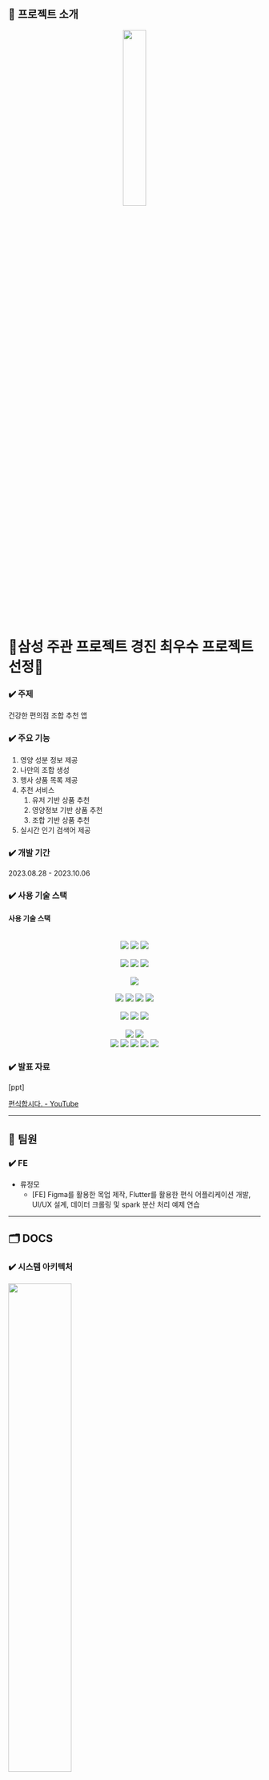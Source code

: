 ## 📌 프로젝트 소개
<div align=center>
<img width=30% src="/assets/icon.png">
</div>

# 🥇삼성 주관 프로젝트 경진 최우수 프로젝트 선정🥇


### ✔️ 주제

건강한 편의점 조합 추천 앱

### ✔️ 주요 기능

1. 영양 성분 정보 제공
2. 나만의 조합 생성
3. 행사 상품 목록 제공
4. 추천 서비스
    1. 유저 기반 상품 추천
    2. 영양정보 기반 상품 추천
    3. 조합 기반 상품 추천
5. 실시간 인기 검색어 제공

### ✔️ 개발 기간

2023.08.28 - 2023.10.06

### ✔️ 사용 기술 스택

#### 사용 기술 스택

<div align="center">
<br>
<img src="https://img.shields.io/badge/springboot-6DB33F?style=for-the-badge&logo=springboot&logoColor=white">
<img src="https://img.shields.io/badge/springsecurity-6DB33F?style=for-the-badge&logo=springsecurity&logoColor=white">
<img src="https://img.shields.io/badge/gradle-02303A?style=for-the-badge&logo=gradle&logoColor=white">
</br>

<br>
<img src="https://img.shields.io/badge/amazonec2-FF9900?style=for-the-badge&logo=amazonec2&logoColor=white">
<img src="https://img.shields.io/badge/amazons3-569A31?style=for-the-badge&logo=amazons3&logoColor=white">
<img src="https://img.shields.io/badge/firebase-FFCA28?style=for-the-badge&logo=firebase&logoColor=white">
</br>
<br>
<img src="https://img.shields.io/badge/flutter-02569B?style=for-the-badge&logo=flutter&logoColor=white">
</br>

<br>
<img src="https://img.shields.io/badge/mysql-4479A1?style=for-the-badge&logo=mysql&logoColor=white">
<img src="https://img.shields.io/badge/mongodb-47A248?style=for-the-badge&logo=mongodb&logoColor=white">
<img src="https://img.shields.io/badge/redis-DC382D?style=for-the-badge&logo=redis&logoColor=white">
<img src="https://img.shields.io/badge/apachekafka-231F20?style=for-the-badge&logo=apachekafka&logoColor=white">
</br>

<br>
<img src="https://img.shields.io/badge/docker-2496ED?style=for-the-badge&logo=docker&logoColor=white">
<img src="https://img.shields.io/badge/python-0052CC?style=for-the-badge&logo=python&logoColor=white">
<img src="https://img.shields.io/badge/apachespark-E25A1C?style=for-the-badge&logo=apachespark&logoColor=white">

</br>

<br>
<img src="https://img.shields.io/badge/intellijidea-000000?style=for-the-badge&logo=intellijidea&logoColor=white">
<img src="https://img.shields.io/badge/androidstudio-3DDC84?style=for-the-badge&logo=androidstudio&logoColor=white">

</br>
<div>
<img src="https://img.shields.io/badge/jira-0052CC?style=for-the-badge&logo=jira&logoColor=white">
<img src="https://img.shields.io/badge/figma-F24E1E?style=for-the-badge&logo=figma&logoColor=white">
<img src="https://img.shields.io/badge/notion-000000?style=for-the-badge&logo=notion&logoColor=white">
<img src="https://img.shields.io/badge/pandas-000000?style=for-the-badge&logo=pandas&logoColor=white">
<img src="https://img.shields.io/badge/selenium-43B02A?style=for-the-badge&logo=selenium&logoColor=white">


</div>
</div>



</aside>

### ✔️ 발표 자료

[ppt]

[편식합시다. - YouTube](https://www.youtube.com/watch?v=EsqhW0yHhcQ)

---

## 👥 팀원

### ✔️ FE

- 류정모
    - [FE] Figma를 활용한 목업 제작, Flutter를 활용한 편식 어플리케이션 개발,  UI/UX 설계, 데이터 크롤링 및 spark 분산 처리 예제 연습
      
---

## 🗂️ DOCS

### ✔️ 시스템 아키텍처

<img width=50% src="/assets/arc.png">

### ✔️ ER-Diagram

<img width=50% src="/assets/erd.png">


---

## 📱 UI/UX

### ✔️ Figma 목업


[편식 화면 설계도 Figma](https://www.figma.com/file/GxTwXO3ZQBauj2lkI0X8t6/%ED%99%94%EB%A9%B4-%EC%84%A4%EA%B3%84%EB%8F%84?type=design&node-id=0%3A1&mode=design&t=fsk9VuUYjyr0LKOS-1)

<img width=10% src="/assets/moooookup.gif">

```
- Figma 구현부터 Atomic Design을 이용하여 재사용성을 고려하여 원활하고 빠른 개발이 가능하도록 하였습니다.
- 목업 구현에서 깔끔하고 현재 사용되고 있을 법한 UX/UI를 구현하고자 하였습니다.
- 오늘의집, 토스, 다양한 편의점 어플 등 뿐 만 아니라 FatSecret, 등 해외 어플 등 실서비스 중인 어플들을 reference 삼아 사용자 편의성을 고려하였습니다.
- 또한 사용자 클릭 최소화하여 원하는 정보를 얻을 수 있도록 제작하였습니다.

```

### ✔️ 어플리케이션 UI

<h2>시작<h2>
<img width=10% src="/assets/splash.png">

<h2>홈페이지<h2>
<img width=10% src="https://github.com/JeongmoRyu/pyunsik_cvs/assets/122513909/b21847dd-f228-4c8f-a812-3c7aeb0821dc">

```
- carousel을 통한 편의점별 행사 데이터를 직접 연결토록 하였습니다.
- 발전적인 가능성으로 homepage 입장시 크롤링을 통해 실제 서버에 올라와있는 행사 정보 중 할인행사를 제공할 수 있겠다라고 판단하였습니다.
```

<h2>검색 페이지<h2>
<img width=10% src="https://github.com/JeongmoRyu/pyunsik_cvs/assets/122513909/2d5a70fb-bf22-4947-88b3-aba664d06a63">
    
```
- 전체 리스트의 데이터를 페이지네이션하여 데이터를 조금 더 빠르게 가져올 수 있도록 하여 사용자들이 답답함을 느끼지 않도록 구현
- 전체 상품 데이터를 들고오는 것도 로딩시간이 더 걸리므로 개인의 검색 정보에 대한 정보를 기기에 저장할 수 있도록 하여 편의성을 증진시켰습니다.
```

<h2>상품목록 페이지<h2>
<img width=10% src="https://github.com/JeongmoRyu/pyunsik_cvs/assets/122513909/2e5dd268-18e8-4870-849e-9ab24608445a">
    
```
- 전체 리스트의 데이터를 페이지네이션하여 데이터를 조금 더 빠르게 가져올 수 있도록 하여 사용자들이 답답함을 느끼지 않도록 구현
```

<h2>상세보기 페이지<h2>
<img width=10% src="https://github.com/JeongmoRyu/pyunsik_cvs/assets/122513909/05889f16-0938-4e4b-8a8d-0e16b27a6ad4">
    
```
- Cart에 담긴 혹은 삼품의 정보에 따른 기준영양정보와 비교 가능한 Chart와 수치화된 % 값을 통해 균형잡힌 영양정보를 얻을 수 있게 도왔습니다.
- 추후 발전 가능성을 가지고 기준 영양정보가 아닌 사용자들의 데이터를 바탕으로 영양소 추천과 음식 추천까지 가능하다고 판단되었습니다.
```

<h2>상품조합 페이지<h2>
<img width=10% src="https://github.com/JeongmoRyu/pyunsik_cvs/assets/122513909/84e5be80-bc31-436c-a9e0-5602cc44465e">
    
```
- Cart에 담긴 혹은 삼품의 정보에 따른 기준영양정보와 비교 가능한 Chart와 수치화된 % 값을 통해 균형잡힌 영양정보를 얻을 수 있게 도왔습니다.
- 추후 발전 가능성을 가지고 기준 영양정보가 아닌 사용자들의 데이터를 바탕으로 영양소 추천과 음식 추천까지 가능하다고 판단되었습니다.
```

<h2>로그인 페이지<h2>
<img width=10% src="https://github.com/JeongmoRyu/pyunsik_cvs/assets/122513909/4a62cb4a-2f76-4ac4-9855-8cc7a4240458">
    
```
- FCM Token을 통한 Alarm을 구현하였기에 기기별 FCM Token을 가져올 수 있도록 로그인하며 정보를 표시하도록 하였습니다.
```

<h2>스크랩 페이지<h2>
<img width=10% src="https://github.com/JeongmoRyu/pyunsik_cvs/assets/122513909/da48f353-fac3-4d49-9a34-d73bc3ddb7c2">

